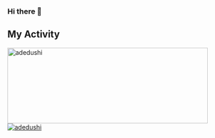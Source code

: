 ### Hi there 👋

<!--
**adedushi/adedushi** is a ✨ _special_ ✨ repository because its `README.md` (this file) appears on your GitHub profile.

Here are some ideas to get you started:

- 🔭 I’m currently working on ...
- 🌱 I’m currently learning ...
- 👯 I’m looking to collaborate on ...
- 🤔 I’m looking for help with ...
- 💬 Ask me about ...
- 📫 How to reach me: ...
- 😄 Pronouns: ...
- ⚡ Fun fact: ...
-->

<div>
  
  ## My Activity
  
  <a href="https://github.com/adedushi">
    <img width=450 height=170 align="center" alt="adedushi" src="https://github-readme-stats.vercel.app/api?username=adedushi&theme=midnight-purple&show_icons=true&bg_color=0D1117&hide_border=true&count_private=true" />
  </a>
  <a href="https://github.com/adedushi">
    <img align="center" alt="adedushi" src="https://github-readme-stats.vercel.app/api/top-langs/?username=adedushi&theme=midnight-purple&layout=compact&bg_color=0D1117&hide_border=true&count_private=true" />
  </a>
</div>
<div>
